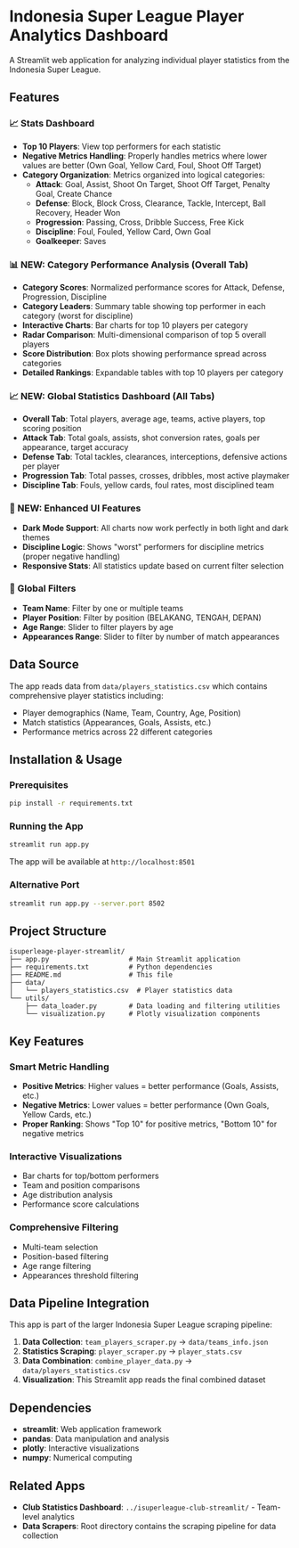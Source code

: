 # Indonesia Super League Player Analytics Dashboard

A Streamlit web application for analyzing individual player statistics from the Indonesia Super League.

## Features

### 📈 Stats Dashboard
- **Top 10 Players**: View top performers for each statistic
- **Negative Metrics Handling**: Properly handles metrics where lower values are better (Own Goal, Yellow Card, Foul, Shoot Off Target)
- **Category Organization**: Metrics organized into logical categories:
  - **Attack**: Goal, Assist, Shoot On Target, Shoot Off Target, Penalty Goal, Create Chance
  - **Defense**: Block, Block Cross, Clearance, Tackle, Intercept, Ball Recovery, Header Won
  - **Progression**: Passing, Cross, Dribble Success, Free Kick
  - **Discipline**: Foul, Fouled, Yellow Card, Own Goal
  - **Goalkeeper**: Saves

### 📊 NEW: Category Performance Analysis (Overall Tab)
- **Category Scores**: Normalized performance scores for Attack, Defense, Progression, Discipline
- **Category Leaders**: Summary table showing top performer in each category (worst for discipline)
- **Interactive Charts**: Bar charts for top 10 players per category
- **Radar Comparison**: Multi-dimensional comparison of top 5 overall players
- **Score Distribution**: Box plots showing performance spread across categories
- **Detailed Rankings**: Expandable tables with top 10 players per category

### 📈 NEW: Global Statistics Dashboard (All Tabs)
- **Overall Tab**: Total players, average age, teams, active players, top scoring position
- **Attack Tab**: Total goals, assists, shot conversion rates, goals per appearance, target accuracy
- **Defense Tab**: Total tackles, clearances, interceptions, defensive actions per player
- **Progression Tab**: Total passes, crosses, dribbles, most active playmaker
- **Discipline Tab**: Fouls, yellow cards, foul rates, most disciplined team

### 🎨 NEW: Enhanced UI Features
- **Dark Mode Support**: All charts now work perfectly in both light and dark themes
- **Discipline Logic**: Shows "worst" performers for discipline metrics (proper negative handling)
- **Responsive Stats**: All statistics update based on current filter selection

### 🔧 Global Filters
- **Team Name**: Filter by one or multiple teams
- **Player Position**: Filter by position (BELAKANG, TENGAH, DEPAN)
- **Age Range**: Slider to filter players by age
- **Appearances Range**: Slider to filter by number of match appearances

## Data Source

The app reads data from `data/players_statistics.csv` which contains comprehensive player statistics including:

- Player demographics (Name, Team, Country, Age, Position)
- Match statistics (Appearances, Goals, Assists, etc.)
- Performance metrics across 22 different categories

## Installation & Usage

### Prerequisites
```bash
pip install -r requirements.txt
```

### Running the App
```bash
streamlit run app.py
```

The app will be available at `http://localhost:8501`

### Alternative Port
```bash
streamlit run app.py --server.port 8502
```

## Project Structure

```
isuperleage-player-streamlit/
├── app.py                    # Main Streamlit application
├── requirements.txt          # Python dependencies
├── README.md                 # This file
├── data/
│   └── players_statistics.csv  # Player statistics data
└── utils/
    ├── data_loader.py        # Data loading and filtering utilities
    └── visualization.py      # Plotly visualization components
```

## Key Features

### Smart Metric Handling
- **Positive Metrics**: Higher values = better performance (Goals, Assists, etc.)
- **Negative Metrics**: Lower values = better performance (Own Goals, Yellow Cards, etc.)
- **Proper Ranking**: Shows "Top 10" for positive metrics, "Bottom 10" for negative metrics

### Interactive Visualizations
- Bar charts for top/bottom performers
- Team and position comparisons
- Age distribution analysis
- Performance score calculations

### Comprehensive Filtering
- Multi-team selection
- Position-based filtering
- Age range filtering
- Appearances threshold filtering

## Data Pipeline Integration

This app is part of the larger Indonesia Super League scraping pipeline:

1. **Data Collection**: `team_players_scraper.py` → `data/teams_info.json`
2. **Statistics Scraping**: `player_scraper.py` → `player_stats.csv`
3. **Data Combination**: `combine_player_data.py` → `data/players_statistics.csv`
4. **Visualization**: This Streamlit app reads the final combined dataset

## Dependencies

- **streamlit**: Web application framework
- **pandas**: Data manipulation and analysis
- **plotly**: Interactive visualizations
- **numpy**: Numerical computing

## Related Apps

- **Club Statistics Dashboard**: `../isuperleague-club-streamlit/` - Team-level analytics
- **Data Scrapers**: Root directory contains the scraping pipeline for data collection